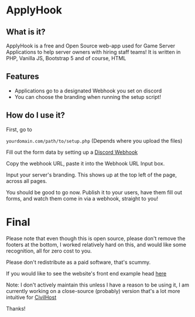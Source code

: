 # ApplyHook

## What is it?

ApplyHook is a free and Open Source web-app used for Game Server Applications to help server owners with hiring staff teams! It is written in PHP, Vanilla JS, Bootstrap 5 and of course, HTML

## Features

- Applications go to a designated Webhook you set on discord
- You can choose the branding when running the setup script!

## How do I use it?

First, go to 

``yourdomain.com/path/to/setup.php`` (Depends where you upload the files)

Fill out the form data by setting up a [Discord Webhook](https://support.discord.com/hc/en-us/articles/228383668-Intro-to-Webhooks)

Copy the webhook URL, paste it into the Webhook URL Input box. 

Input your server's branding. This shows up at the top left of the page, across all pages. 

You should be good to go now. Publish it to your users, have them fill out forms, and watch them come in via a webhook, straight to you! 

# Final

Please note that even though this is open source, please don't remove the footers at the bottom, I worked relatively hard on this, and would like some recognition, all for zero cost to you. 

Please don't redistribute as a paid software, that's scummy. 

If you would like to see the website's front end example head [here](https://applyhook.civilhost.net)

Note: I don't actively maintain this unless I have a reason to be using it, I am currently working on a close-source (probably) version that's a lot more intuitive for [CivilHost](https://civilhost.net)

Thanks!

